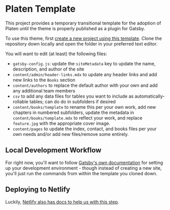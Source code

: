 # Platen Template

This project provides a temporary transitional template for the adoption of Platen until the theme is properly published as a plugin for Gatsby.

To use this theme, first [create a new project using this template](https://docs.github.com/en/free-pro-team@latest/github/creating-cloning-and-archiving-repositories/creating-a-repository-from-a-template).
Clone the repository down locally and open the folder in your preferred text editor.

You will want to edit (at least) the following files:

- `gatsby-config.js`: update the `siteMetadata` key to update the name, description, and author of the site
- `content/admin/header-links.mdx` to update any header links and add new links to the `Books` section
- `content/authors` to replace the default author with your own and add any additional team members
- `csv` to add any data files for tables you want to include as automatically-rollable tables;
can do do in subfolders if desired
- `content/books/template` to rename this per your own work, add new chapters in numbered subfolders, update the metadata in `content/books/template.mdx` to reflect your work, and replace `feature.jpg` with the appropriate cover image.
- `content/pages` to update the index, contact, and books files per your own needs and/or add new files/remove some entirely.

## Local Development Workflow

For right now, you'll want to follow [Gatsby's own documentation](https://www.gatsbyjs.com/tutorial/part-zero/) for setting up your development environment - though instead of creating a new site, you'll just run the commands from within the template you cloned down.

## Deploying to Netlify

Luckily, [Netlify also has docs to help us with this step](https://www.netlify.com/blog/2016/02/24/a-step-by-step-guide-gatsby-on-netlify/).
